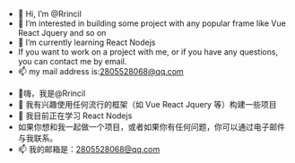 - 👋 Hi, I’m @Rrincil
- 👀 I’m interested in building some project with any popular frame like Vue React Jquery and so on
- 🌱 I’m currently learning React Nodejs
- If you want to work on a project with me, or if you have any questions, you can contact me by email.
- 📫 my mail address is:2805528068@qq.com
<!---
Rrincil/Rrincil is a ✨ special ✨ repository because its `README.md` (this file) appears on your GitHub profile.
You can click the Preview link to take a look at your changes.
--->
- 👋嗨，我是@Rrincil
- 👀 我有兴趣使用任何流行的框架（如 Vue React Jquery 等）构建一些项目
- 🌱 我目前正在学习 React Nodejs
- 如果你想和我一起做一个项目，或者如果你有任何问题，你可以通过电子邮件与我联系。
- 📫 我的邮箱是：2805528068@qq.com
<!---
Rrincil/Rrincil 是一个 ✨ 特殊的 ✨ 存储库，因为它的 `README.md`（此文件）出现在您的 GitHub 个人资料中。
您可以单击“预览”链接查看您的更改。
--->
